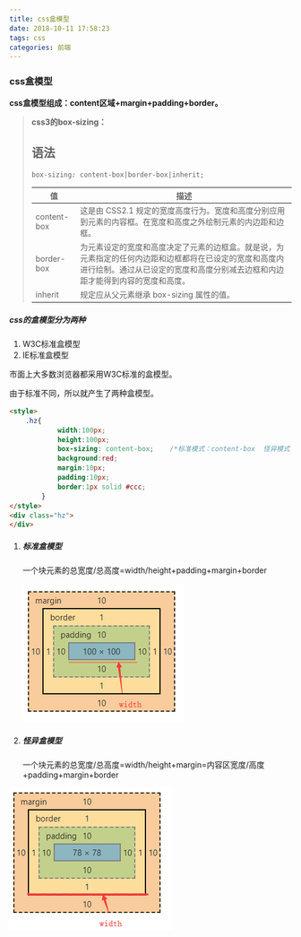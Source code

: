 ```yaml
---
title: css盒模型
date: 2018-10-11 17:58:23
tags: css
categories: 前端
---
```


### css盒模型

**css盒模型组成：content区域+margin+padding+border。**

> **css3的box-sizing：**
>
> ## 语法
>
> ```css
> box-sizing: content-box|border-box|inherit;
> ```
>
> | 值          | 描述                                                         |
> | ----------- | ------------------------------------------------------------ |
> | content-box | 这是由 CSS2.1 规定的宽度高度行为。宽度和高度分别应用到元素的内容框。在宽度和高度之外绘制元素的内边距和边框。 |
> | border-box  | 为元素设定的宽度和高度决定了元素的边框盒。就是说，为元素指定的任何内边距和边框都将在已设定的宽度和高度内进行绘制。通过从已设定的宽度和高度分别减去边框和内边距才能得到内容的宽度和高度。 |
> | inherit     | 规定应从父元素继承 box-sizing 属性的值。                     |



##### css的盒模型分为两种

1. W3C标准盒模型
2. IE标准盒模型

市面上大多数浏览器都采用W3C标准的盒模型。

由于标准不同，所以就产生了两种盒模型。

```html
<style>
	.hz{
			width:100px;
			height:100px;
			box-sizing: content-box;	/*标准模式：content-box  怪异模式：border-box*/
			background:red;
			margin:10px;
			padding:10px;
			border:1px solid #ccc;
		}
</style>
<div class="hz">		
</div>
```



1. ##### 标准盒模型

   一个块元素的总宽度/总高度=width/height+padding+margin+border

   ![](css盒模型/0754b65440c0fe40808b6481d881c0d2.png)

2. ##### 怪异盒模型

   一个块元素的总宽度/总高度=width/height+margin=内容区宽度/高度+padding+margin+border

![](css盒模型/7018d20d4024c8748094ee6c656cbc13.png)